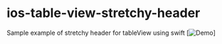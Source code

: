 # ios-table-view-stretchy-header

Sample example of stretchy header for tableView using swift
[![Demo](https://s8.gifyu.com/images/Stretchy_header.gif)]
